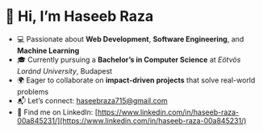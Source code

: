 # 👋 Hi, I’m Haseeb Raza

* 💻 Passionate about **Web Development**, **Software Engineering**, and **Machine Learning**
* 🎓 Currently pursuing a **Bachelor’s in Computer Science** at *Eötvös Loránd University*, Budapest
* 🌍 Eager to collaborate on **impact-driven projects** that solve real-world problems
* 📬 Let’s connect: [haseebraza715@gmail.com](mailto:haseebraza715@gmail.com)
* 🔗 Find me on LinkedIn: [https://www.linkedin.com/in/haseeb-raza-00a845231/](https://www.linkedin.com/in/haseeb-raza-00a845231/)


